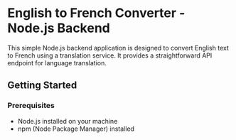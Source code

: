 
# English to French Converter - Node.js Backend
This simple Node.js backend application is designed to convert English text to French using a translation service. It provides a straightforward API endpoint for language translation.

## Getting Started
### Prerequisites
* Node.js installed on your machine
* npm (Node Package Manager) installed
